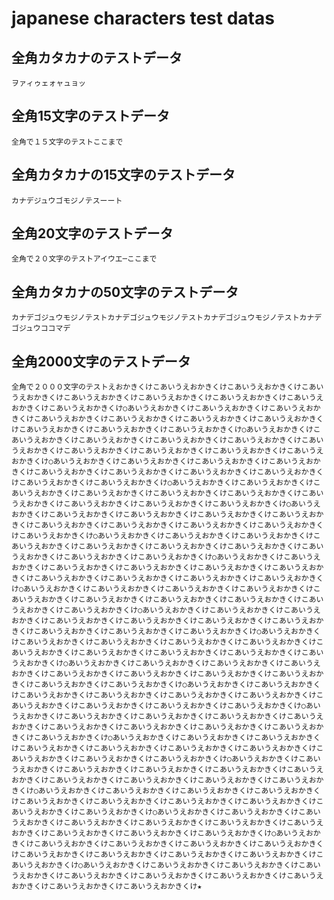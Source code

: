 # japanese characters test datas

## 全角カタカナのテストデータ
`ヲァィゥェォャュョッ`

## 全角15文字のテストデータ
`全角で１５文字のテストここまで`

## 全角カタカナの15文字のテストデータ
`カナデジュウゴモジノテスーート`

## 全角20文字のテストデータ
`全角で２０文字のテストアイウエ─ここまで`

## 全角カタカナの50文字のテストデータ
`カナデゴジュウモジノテストカナデゴジュウモジノテストカナデゴジュウモジノテストカナデゴジュウココマデ`

## 全角2000文字のテストデータ
`全角で２０００文字のテストえおかきくけこあいうえおかきくけこあいうえおかきくけこあいうえおかきくけこあいうえおかきくけこあいうえおかきくけこあいうえおかきくけこあいうえおかきくけこあいうえおかきくけ○あいうえおかきくけこあいうえおかきくけこあいうえおかきくけこあいうえおかきくけこあいうえおかきくけこあいうえおかきくけこあいうえおかきくけこあいうえおかきくけこあいうえおかきくけこあいうえおかきくけ○あいうえおかきくけこあいうえおかきくけこあいうえおかきくけこあいうえおかきくけこあいうえおかきくけこあいうえおかきくけこあいうえおかきくけこあいうえおかきくけこあいうえおかきくけこあいうえおかきくけ○あいうえおかきくけこあいうえおかきくけこあいうえおかきくけこあいうえおかきくけこあいうえおかきくけこあいうえおかきくけこあいうえおかきくけこあいうえおかきくけこあいうえおかきくけこあいうえおかきくけ○あいうえおかきくけこあいうえおかきくけこあいうえおかきくけこあいうえおかきくけこあいうえおかきくけこあいうえおかきくけこあいうえおかきくけこあいうえおかきくけこあいうえおかきくけこあいうえおかきくけ○あいうえおかきくけこあいうえおかきくけこあいうえおかきくけこあいうえおかきくけこあいうえおかきくけこあいうえおかきくけこあいうえおかきくけこあいうえおかきくけこあいうえおかきくけこあいうえおかきくけ○あいうえおかきくけこあいうえおかきくけこあいうえおかきくけこあいうえおかきくけこあいうえおかきくけこあいうえおかきくけこあいうえおかきくけこあいうえおかきくけこあいうえおかきくけこあいうえおかきくけ○あいうえおかきくけこあいうえおかきくけこあいうえおかきくけこあいうえおかきくけこあいうえおかきくけこあいうえおかきくけこあいうえおかきくけこあいうえおかきくけこあいうえおかきくけこあいうえおかきくけ○あいうえおかきくけこあいうえおかきくけこあいうえおかきくけこあいうえおかきくけこあいうえおかきくけこあいうえおかきくけこあいうえおかきくけこあいうえおかきくけこあいうえおかきくけこあいうえおかきくけ○あいうえおかきくけこあいうえおかきくけこあいうえおかきくけこあいうえおかきくけこあいうえおかきくけこあいうえおかきくけこあいうえおかきくけこあいうえおかきくけこあいうえおかきくけこあいうえおかきくけ○あいうえおかきくけこあいうえおかきくけこあいうえおかきくけこあいうえおかきくけこあいうえおかきくけこあいうえおかきくけこあいうえおかきくけこあいうえおかきくけこあいうえおかきくけこあいうえおかきくけ○あいうえおかきくけこあいうえおかきくけこあいうえおかきくけこあいうえおかきくけこあいうえおかきくけこあいうえおかきくけこあいうえおかきくけこあいうえおかきくけこあいうえおかきくけこあいうえおかきくけ○あいうえおかきくけこあいうえおかきくけこあいうえおかきくけこあいうえおかきくけこあいうえおかきくけこあいうえおかきくけこあいうえおかきくけこあいうえおかきくけこあいうえおかきくけこあいうえおかきくけ○あいうえおかきくけこあいうえおかきくけこあいうえおかきくけこあいうえおかきくけこあいうえおかきくけこあいうえおかきくけこあいうえおかきくけこあいうえおかきくけこあいうえおかきくけこあいうえおかきくけ○あいうえおかきくけこあいうえおかきくけこあいうえおかきくけこあいうえおかきくけこあいうえおかきくけこあいうえおかきくけこあいうえおかきくけこあいうえおかきくけこあいうえおかきくけこあいうえおかきくけ○あいうえおかきくけこあいうえおかきくけこあいうえおかきくけこあいうえおかきくけこあいうえおかきくけこあいうえおかきくけこあいうえおかきくけこあいうえおかきくけこあいうえおかきくけこあいうえおかきくけ○あいうえおかきくけこあいうえおかきくけこあいうえおかきくけこあいうえおかきくけこあいうえおかきくけこあいうえおかきくけこあいうえおかきくけこあいうえおかきくけこあいうえおかきくけこあいうえおかきくけ○あいうえおかきくけこあいうえおかきくけこあいうえおかきくけこあいうえおかきくけこあいうえおかきくけこあいうえおかきくけこあいうえおかきくけこあいうえおかきくけこあいうえおかきくけこあいうえおかきくけ○あいうえおかきくけこあいうえおかきくけこあいうえおかきくけこあいうえおかきくけこあいうえおかきくけこあいうえおかきくけこあいうえおかきくけこあいうえおかきくけこあいうえおかきくけこあいうえおかきくけ○あいうえおかきくけこあいうえおかきくけこあいうえおかきくけこあいうえおかきくけこあいうえおかきくけこあいうえおかきくけこあいうえおかきくけこあいうえおかきくけこあいうえおかきくけこあいうえおかきくけ★`
